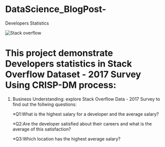 # DataScience_BlogPost-
Developers Statistics

![Stack overflow](https://user-images.githubusercontent.com/63408099/139339715-b9a51daa-c4ab-4d9b-b230-f5a78a26a848.png)

# This project demonstrate Developers statistics in Stack Overflow Dataset - 2017 Survey Using CRISP-DM process:

1. Business Understanding:
    explore Stack Overflow Data - 2017 Survey to find out the follwing questions:
    
    *Q1:What is the highest salary for a developer and the average salary?
   
    *Q2:Are the developer satisfied about their careers and what is the average of this satisfaction?
    
    *Q3:Which location has the highest average salary?
